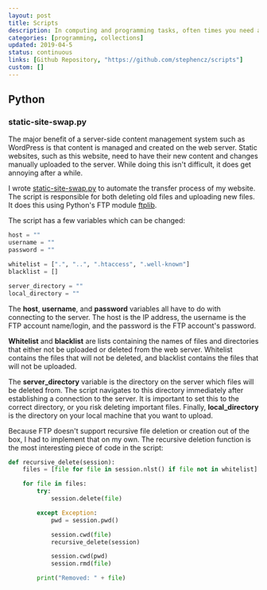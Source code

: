 ```yaml
---
layout: post
title: Scripts
description: In computing and programming tasks, often times you need a quick solution that gets a job done. This page keep track of the scripts I've written to do just that -- Get a job done.
categories: [programming, collections]
updated: 2019-04-5
status: continuous
links: [Github Repository, "https://github.com/stephencz/scripts"]
custom: []
---
```


## Python


### static-site-swap.py

The major benefit of a server-side content management system such as WordPress is that content is managed and created on the web server.
Static websites, such as this website, need to have their new content and changes manually uploaded to the server.
While doing this isn't difficult, it does get annoying after a while.

I wrote [static-site-swap.py](https://github.com/stephencz/scripts/blob/master/python/static-site-swap.py) to automate the transfer process of my website.
The script is responsible for both deleting old files and uploading new files.
It does this using Python's FTP module [ftplib](https://docs.python.org/3/library/ftplib.html).

The script has a few variables which can be changed:

```python
host = "" 
username = "" 
password = "" 

whitelist = [".", "..", ".htaccess", ".well-known"] 
blacklist = [] 

server_directory = "" 
local_directory = ""
```

The **host**, **username**, and **password** variables all have to do with connecting to the server. 
The host is the IP address, the username is the FTP account name/login, and the password is the FTP account's password.

**Whitelist** and **blacklist** are lists containing the names of files and directories that either not be uploaded or deleted from the web server.
Whitelist contains the files that will not be deleted, and blacklist contains the files that will not be uploaded.

The **server_directory** variable is the directory on the server which files will be deleted from.
The script navigates to this directory immediately after establishing a connection to the server.
It is important to set this to the correct directory, or you risk deleting important files.
Finally, **local_directory** is the directory on your local machine that you want to upload.

Because FTP doesn't support recursive file deletion or creation out of the box, I had to implement that on my own. 
The recursive deletion function is the most interesting piece of code in the script:

```python
def recursive_delete(session):
    files = [file for file in session.nlst() if file not in whitelist]

    for file in files:
        try:
            session.delete(file)

        except Exception:
            pwd = session.pwd()

            session.cwd(file)
            recursive_delete(session)

            session.cwd(pwd)
            session.rmd(file)

        print("Removed: " + file)
```


